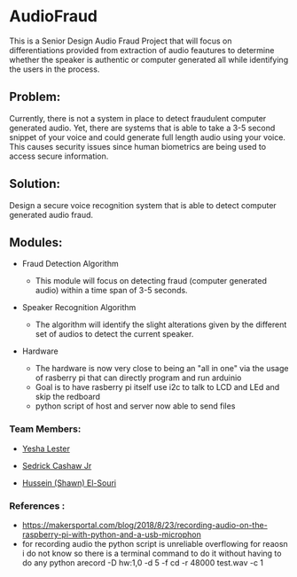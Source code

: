 # AudioFraud

This is a Senior Design Audio Fraud Project that will focus on differentiations provided from extraction of audio feautures to determine whether the speaker is authentic or computer generated all while identifying the users in the process.

## Problem:

Currently, there is not a system in place to detect fraudulent computer generated audio. Yet, there are systems that is able to take a 3-5 second snippet of your voice and could generate full length audio using your voice. This causes security issues since human biometrics are being used to access secure information.

## Solution:

Design a secure voice recognition system that is able to detect computer generated audio fraud.

## Modules:

- Fraud Detection Algorithm
	- This module will focus on detecting fraud (computer generated audio) within a time span of 3-5 seconds.

- Speaker Recognition Algorithm
	- The algorithm will identify the slight alterations given by the different set of audios to detect the current speaker.

- Hardware
	- The hardware is now very close to being an "all in one" via the usage of rasberry pi that can directly program and run arduinio
	- Goal is to have rasberry pi itself use i2c to talk to LCD and LEd and skip the redboard
	- python script of host and server now able to send files

### Team Members:

- [Yesha Lester](https://github.com/ylester)

- [Sedrick Cashaw Jr](https://github.com/sedcash)

- [Hussein (Shawn) El-Souri](https://github.com/helsouri)

### References :
- https://makersportal.com/blog/2018/8/23/recording-audio-on-the-raspberry-pi-with-python-and-a-usb-microphon
- for recording audio the python script is unreliable overflowing for reaosn i do not know so there is a terminal command to do it without having to do any python arecord -D hw:1,0 -d 5 -f cd -r 48000 test.wav -c 1

